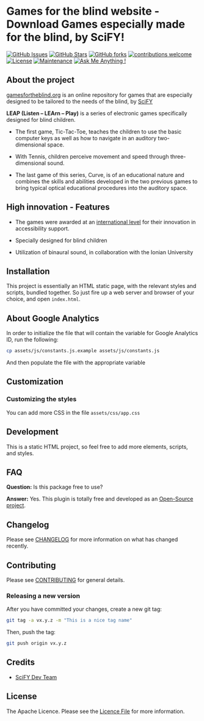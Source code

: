 # Games for the blind website - Download Games especially made for the blind, by SciFY!

[![GitHub Issues](https://img.shields.io/github/issues/scify/gamesfortheblind-web)](https://img.shields.io/github/issues/scify/gamesfortheblind-web)
[![GitHub Stars](https://img.shields.io/github/stars/scify/gamesfortheblind-web)](https://img.shields.io/github/stars/scify/gamesfortheblind-web)
[![GitHub forks](https://img.shields.io/github/forks/scify/gamesfortheblind-web)](https://img.shields.io/github/forks/scify/gamesfortheblind-web)
[![contributions welcome](https://img.shields.io/badge/contributions-welcome-brightgreen.svg?style=flat)](https://github.com/dwyl/esta/issues)
[![License](https://img.shields.io/badge/License-Apache%202.0-blue.svg)](https://opensource.org/licenses/Apache-2.0)
[![Maintenance](https://img.shields.io/badge/Maintained%3F-yes-green.svg)](https://GitHub.com/Naereen/StrapDown.js/graphs/commit-activity)
[![Ask Me Anything !](https://img.shields.io/badge/Ask%20me-anything-1abc9c.svg)](https://GitHub.com/scify)

## About the project

[gamesfortheblind.org](https://gamesfortheblind.org) is an online repository for games that are especially designed to
be tailored to the needs of the blind, by [SciFY](https://scify.org/en/project/leap-games-for-the-blind-2/)

**LEAP (Listen – LEArn – Play)** is a series of electronic games specifically designed for blind children.

* The first game, Tic-Tac-Toe, teaches the children to use the basic computer keys as well as how to navigate in an
  auditory two-dimensional space.

* With Tennis, children perceive movement and speed through three-dimensional sound.

* The last game of this series, Curve, is of an educational nature and combines the skills and abilities developed in
  the
  two previous games to bring typical optical educational procedures into the auditory space.

## High innovation - Features

* The games were awarded at
  an [international level](https://scify.org/en/news/%ce%b2%cf%81%ce%b1%ce%b2%ce%b5%cf%85%cf%83%ce%b7-%cf%83%ce%b5-%cf%80%ce%b1%ce%b3%ce%ba%cf%8c%cf%83%ce%bc%ce%b9%ce%bf-%ce%b5%cf%80%ce%af%cf%80%ce%b5%ce%b4%ce%bf-%ce%b3%ce%b9%ce%b1-%cf%84%ce%b7-scify/)
  for their innovation in accessibility support.

* Specially designed for blind children

* Utilization of binaural sound, in collaboration with the Ionian University

## Installation

This project is essentially an HTML static page, with the relevant styles and scripts, bundled together. So just fire up
a web server and browser of your choice, and open `index.html`.

## About Google Analytics

In order to initialize the file that will contain the variable for Google Analytics ID, run the following:

```bash
cp assets/js/constants.js.example assets/js/constants.js
```

And then populate the file with the appropriate variable

## Customization

### Customizing the styles

You can add more CSS in the file `assets/css/app.css`

## Development

This is a static HTML project, so feel free to add more elements, scripts, and styles.

## FAQ

**Question:** Is this package free to use?

**Answer:** Yes. This plugin is totally free and developed as
an [Open-Source project](https://github.com/scify/gamesfortheblind-web).

## Changelog

Please see [CHANGELOG](CHANGELOG.md) for more information on what has changed recently.

## Contributing

Please see [CONTRIBUTING](CONTRIBUTING.md) for general details.

### Releasing a new version

After you have committed your changes, create a new git tag:

```bash
git tag -a vx.y.z -m "This is a nice tag name"
```

Then, push the tag:

```bash
git push origin vx.y.z
```

## Credits

- [SciFY Dev Team](https://github.com/scify)

## License

The Apache Licence. Please see the [Licence File](LICENCE.md) for more information.

